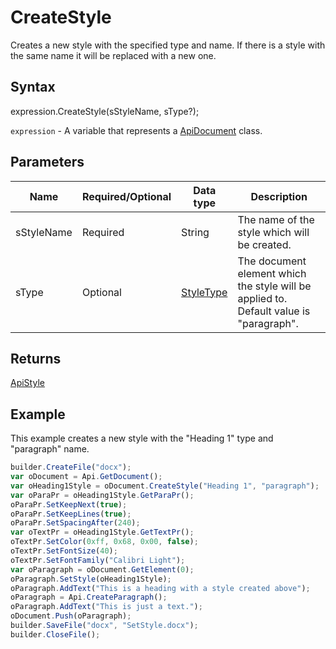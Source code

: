 # CreateStyle

Creates a new style with the specified type and name. If there is a style with the same name it will be replaced with a new one.

## Syntax

expression.CreateStyle(sStyleName, sType?);

`expression` - A variable that represents a [ApiDocument](../ApiDocument.md) class.

## Parameters

| **Name** | **Required/Optional** | **Data type** | **Description** |
| ------------- | ------------- | ------------- | ------------- |
| sStyleName | Required | String | The name of the style which will be created. |
| sType | Optional | [StyleType](../../../Enumerations/StyleType.md) | The document element which the style will be applied to. Default value is "paragraph". |

## Returns

[ApiStyle](../../ApiStyle/ApiStyle.md)

## Example

This example creates a new style with the "Heading 1" type and "paragraph" name.

```javascript
builder.CreateFile("docx");
var oDocument = Api.GetDocument();
var oHeading1Style = oDocument.CreateStyle("Heading 1", "paragraph");
var oParaPr = oHeading1Style.GetParaPr();
oParaPr.SetKeepNext(true);
oParaPr.SetKeepLines(true);
oParaPr.SetSpacingAfter(240);
var oTextPr = oHeading1Style.GetTextPr();
oTextPr.SetColor(0xff, 0x68, 0x00, false);
oTextPr.SetFontSize(40);
oTextPr.SetFontFamily("Calibri Light");
var oParagraph = oDocument.GetElement(0);
oParagraph.SetStyle(oHeading1Style);
oParagraph.AddText("This is a heading with a style created above");
oParagraph = Api.CreateParagraph();
oParagraph.AddText("This is just a text.");
oDocument.Push(oParagraph);
builder.SaveFile("docx", "SetStyle.docx");
builder.CloseFile();
```